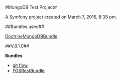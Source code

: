 #MongoDB Test Project#

A Symfony project created on March 7, 2016, 8:38 pm.

##Bundles used##

[DoctrineMongoDBBundle](http://symfony.com/doc/current/bundles/DoctrineMongoDBBundle/index.html)

##V.0.1.0##

**Bundles**
* [git flow](http://nvie.com/posts/a-successful-git-branching-model/)
* [FOSRestBundle](http://symfony.com/doc/master/bundles/FOSRestBundle/index.html)


